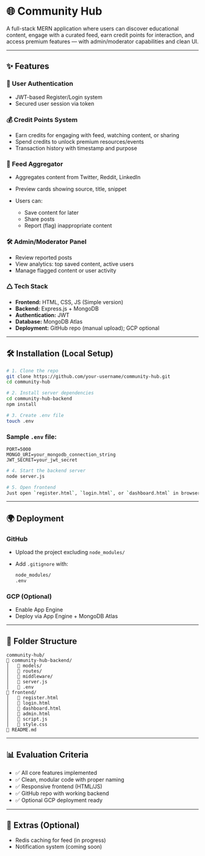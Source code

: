 # 🌐 Community Hub

A full-stack MERN application where users can discover educational content, engage with a curated feed, earn credit points for interaction, and access premium features — with admin/moderator capabilities and clean UI.

---

## ✨ Features

### 👤 User Authentication

* JWT-based Register/Login system
* Secured user session via token

### 💰 Credit Points System

* Earn credits for engaging with feed, watching content, or sharing
* Spend credits to unlock premium resources/events
* Transaction history with timestamp and purpose

### 📰 Feed Aggregator

* Aggregates content from Twitter, Reddit, LinkedIn
* Preview cards showing source, title, snippet
* Users can:

  * Save content for later
  * Share posts
  * Report (flag) inappropriate content

### 🛠️ Admin/Moderator Panel

* Review reported posts
* View analytics: top saved content, active users
* Manage flagged content or user activity

### 🛆 Tech Stack

* **Frontend:** HTML, CSS, JS (Simple version)
* **Backend:** Express.js + MongoDB
* **Authentication:** JWT
* **Database:** MongoDB Atlas
* **Deployment:** GitHub repo (manual upload); GCP optional

---

## 🛠️ Installation (Local Setup)

```bash
# 1. Clone the repo
git clone https://github.com/your-username/community-hub.git
cd community-hub

# 2. Install server dependencies
cd community-hub-backend
npm install

# 3. Create .env file
touch .env
```

### Sample `.env` file:

```
PORT=5000
MONGO_URI=your_mongodb_connection_string
JWT_SECRET=your_jwt_secret
```

```bash
# 4. Start the backend server
node server.js
```

```bash
# 5. Open frontend
Just open `register.html`, `login.html`, or `dashboard.html` in browser
```

---

## 🌍 Deployment

### GitHub

* Upload the project excluding `node_modules/`
* Add `.gitignore` with:

  ```bash
  node_modules/
  .env
  ```

### GCP (Optional)

* Enable App Engine
* Deploy via App Engine + MongoDB Atlas

---

## 📁 Folder Structure

```
community-hub/
🔺 community-hub-backend/
│   🔺 models/
│   🔺 routes/
│   🔺 middleware/
│   🔺 server.js
│   🔺 .env
🔺 frontend/
│   🔺 register.html
│   🔺 login.html
│   🔺 dashboard.html
│   🔺 admin.html
│   🔺 script.js
│   🔺 style.css
🔺 README.md
```

---

## 📊 Evaluation Criteria

* ✅ All core features implemented
* ✅ Clean, modular code with proper naming
* ✅ Responsive frontend (HTML/JS)
* ✅ GitHub repo with working backend
* ✅ Optional GCP deployment ready

---

## 📌 Extras (Optional)

* Redis caching for feed (in progress)
* Notification system (coming soon)
